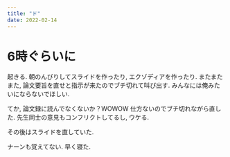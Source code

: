 ```yaml
---
title: "ド"
date: 2022-02-14
---
```


# 6時ぐらいに
起きる. 朝のんびりしてスライドを作ったり, エクゾディアを作ったり. またまたまた, 論文要旨を直せと指示が来たのでブチ切れて叫び出す. みんなには俺みたいにならないでほしい.

てか, 論文録に読んでなくないか？WOWOW 仕方ないのでブチ切れながら直した. 先生同士の意見もコンフリクトしてるし, ウケる.

その後はスライドを直していた.

ナーンも覚えてない. 早く寝た.